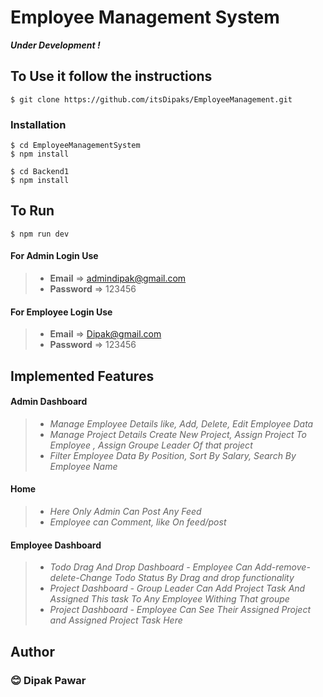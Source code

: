 # Employee Management System

***Under Development !***

## To Use it follow the instructions


```
$ git clone https://github.com/itsDipaks/EmployeeManagement.git
```

###  Installation

```
$ cd EmployeeManagementSystem
$ npm install
```
```
$ cd Backend1
$ npm install
```

## To Run 
```
$ npm run dev
``` 



 #### For Admin Login Use
> - **Email** => admindipak@gmail.com 
> - **Password** =>  123456 

 #### For Employee Login Use
> - **Email** => Dipak@gmail.com
> - **Password** =>  123456 


## Implemented Features
 #### Admin Dashboard 
> - *Manage Employee Details like, Add, Delete, Edit Employee Data*
> - *Manage Project Details Create New Project, Assign Project To Employee , Assign Groupe Leader Of that project*
> - *Filter Employee Data By Position, Sort By Salary, Search By Employee Name*

 #### Home
> - *Here Only Admin Can Post Any Feed*
> - *Employee can Comment, like On feed/post*

 #### Employee Dashboard 
> - *Todo Drag And Drop Dashboard - Employee Can Add-remove-delete-Change Todo Status By Drag and drop functionality*
> - *Project Dashboard - Group Leader Can Add Project Task And Assigned This task To Any Employee Withing That groupe*
> - *Project Dashboard - Employee Can See Their Assigned Project and Assigned Project Task Here*


<!-- ## Pending Features -->

## Author
### 😊 Dipak Pawar


